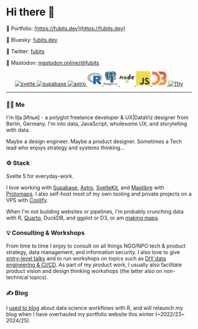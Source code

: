 # Hi there 👋

🔗 Portfolio: [https://fubits.dev](https://fubits.dev)

🦋 Bluesky: [fubits.dev](https://bsky.app/profile/fubits.dev)

🐓 Twitter: [fubits](https://twitter.com/fubits)

🐘 Mastodon: [mastodon.online/@fubits](https://mastodon.online/@fubits)

<p align="center" style="text-decoration: none;">
  <a href="https://svelte.dev" target="_blank" rel="noreferrer">
    <img src="https://upload.wikimedia.org/wikipedia/commons/1/1b/Svelte_Logo.svg" alt="svelte" width="40" height="40" />
  </a>
  <a href="https://supabase.com/" target="_blank" rel="noreferrer">
    <img src="https://cdn.jsdelivr.net/gh/devicons/devicon@latest/icons/supabase/supabase-original.svg" alt="supabase" width="40" height="40"/>
  </a>
  <a href="https://astro.build" target="_blank" rel="noreferrer">
    <img src="https://cdn.jsdelivr.net/gh/devicons/devicon@latest/icons/astro/astro-original.svg" alt="astro" width="40" height="40" />
  </a>
  <a href="https://www.r-project.org/" target="_blank" rel="noreferrer">
    <img src="https://raw.githubusercontent.com/devicons/devicon/master/icons/r/r-original.svg" alt="R" width="40" height="40" />
  </a>
  <a href="https://www.postgresql.org" target="_blank" rel="noreferrer">
    <img src="https://raw.githubusercontent.com/devicons/devicon/master/icons/postgresql/postgresql-original-wordmark.svg" alt="postgresql" width="40" height="40" />
  </a>
  <a href="https://nodejs.org" target="_blank" rel="noreferrer">
    <img src="https://raw.githubusercontent.com/devicons/devicon/master/icons/nodejs/nodejs-original-wordmark.svg" alt="nodejs" width="40" height="40" />
  </a>
  <a href="https://developer.mozilla.org/en-US/docs/Web/JavaScript" target="_blank" rel="noreferrer">
    <img src="https://raw.githubusercontent.com/devicons/devicon/master/icons/javascript/javascript-original.svg" alt="javascript" width="40" height="40" />
  </a>
  <a href="https://d3js.org/" target="_blank" rel="noreferrer">
    <img src="https://raw.githubusercontent.com/devicons/devicon/master/icons/d3js/d3js-original.svg" alt="d3js" width="40" height="40" />
  </a>
  <a href="https://www.11ty.dev/" target="_blank" rel="noreferrer">
    <img src="https://gist.githubusercontent.com/vivek32ta/c7f7bf583c1fb1c58d89301ea40f37fd/raw/f4c85cce5790758286b8f155ef9a177710b995df/11ty.svg" alt="11ty" width="40" height="40" />
  </a>
</p>

- - -

### 🧑‍💻 Me

I'm Ilja [Илья] - a polyglot freelance developer & UX|DataViz designer from Berlin, Germany. I'm into data, JavaScript, wholesome UX, and storytelling with data.

Maybe a design engineer. Maybe a product designer. Sometimes a Tech lead who enjoys strategy and systems thinking...

### ⚙️ Stack

Svelte 5 for everyday-work.

I love working with [Supabase](https://github.com/fubits1/sveltekit-supabase-endpoint), [Astro](https://github.com/fubits1/astro-svelte-example), [SvelteKit](https://explorer.afrozensus.de/), and [Maplibre](https://maplibre.org/) with [Protomaps](https://protomaps.com/). I also self-host most of my own tooling and private projects on a VPS with [Coolify](https://coolify.io/).

When I'm not building websites or pipelines, I'm probably crunching data with R, [Quarto](https://github.com/fubits1/r-quarto-basics), DuckDB, and ggplot or D3, or am [making maps](https://fubits.dev).

### 💡 Consulting & Workshops

From time to time I enjoy to consult on all things NGO/NPO tech & product strategy, data management, and information security. I also love to give [entry-level talks](https://fubits.dev/talks/) and to run workshops on topics such as [DIY data engineering & CI/CD](https://github.com/fubits1/rstats-etl-pipeline-101). As part of my product work, I usually also facilitate product vision and design thinking workshops (the latter also on non-technical topics).

### ✍️ Blog

I [used to blog](https://fubits.dev/post/) about data science workflows with R, and will relaunch my blog when I have overhauled my portfolio website this winter (~2022/23~ 2024/25).
